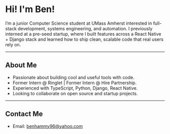# Hi! I'm Ben!

I’m a junior Computer Science student at UMass Amherst interested in full-stack development, systems engineering, and automation. I previously interned at a pre-seed startup, where I built features across a React Native + Django stack and learned how to ship clean, scalable code that real users rely on.

---

## About Me
- Passionate about building cool and useful tools with code.
- Former Intern @ Ringlet | Former Intern @ Hire Partnership.
- Experienced with TypeScript, Python, Django, React Native.
- Looking to collaborate on open source and startup projects.
  
---

## Contact Me
- Email: [benhammy96@yahoo.com](mailto:benhammy96@yahoo.com)
